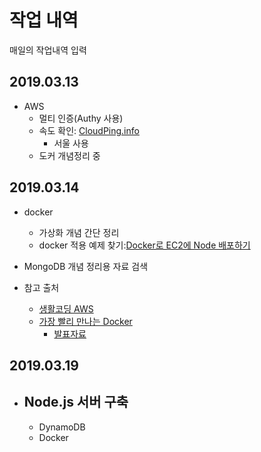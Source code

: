 # 작업 내역

매일의 작업내역 입력

## 2019.03.13

- AWS
  - 멀티 인증(Authy 사용)
  - 속도 확인: [CloudPing.info](https://www.cloudping.info)
    - 서울 사용
  - 도커 개념정리 중

## 2019.03.14

- docker
  - 가상화 개념 간단 정리
  - docker 적용 예제 찾기:[Docker로 EC2에 Node 배포하기](https://novemberde.github.io/2017/03/31/Docker_0.html)

- MongoDB 개념 정리용 자료 검색

- 참고 출처
  - [생활코딩 AWS](https://opentutorials.org/course/2717/11268)
  - [가장 빨리 만나는 Docker](http://pyrasis.com/docker.html)
    - [발표자료](https://www.slideshare.net/pyrasis/docker-fordummies-44424016)

## 2019.03.19

- Node.js 서버 구축
  - 
  - DynamoDB
  - Docker